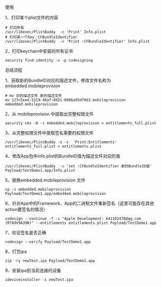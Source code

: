 使用

1、打印某个plist文件的内容

```shell
# 打印所有
/usr/libexec/PlistBuddy  -c 'Print' Info.plist
# 打印某一个key：CFBundleIdentifier
/usr/libexec/PlistBuddy  -c 'Print :CFBundleIdentifier' Info.plist
```

2、打印keychain中安装的所有证书

```shell
security find-identity -v -p codesigning
```



总结流程

1、获取新的BundleID对应的描述文件，修改文件名称为embedded.mobileprovision

```shell
# mv 旧的描述文件 新的描述文件
mv 127c5eed-5319-48af-8d21-0886a95d78d3.mobileprovision embedded.mobileprovision
```

2、从 mobileprovision 中提取出完整权限文件

```shell
security cms -D -i embedded.mobileprovision > entitlements_full.plist
```

3、从完整权限文件中提取签名需要的权限文件

```shell
/usr/libexec/PlistBuddy -x -c  'Print:Entitlements' entitlements_full.plist > entitlements.plist
```

4、修改App包中info.plist的BundleID值为描述文件对应的值

```shell
/usr/libexec/PlistBuddy  -c 'set :CFBundleIdentifier 新的BundleID值' Payload/TestDemo1.app/Info.plist
```

5、替换embedded.mobileprovision 文件

```shell
cp -i embedded.mobileprovision Payload/TestDemo1.app/embedded.mobileprovision
```

6、针对App中的Framework、App的二进制文件重新签名（这里可能存在其他action要签名的情况）

```shell
codesign --continue -f -s "Apple Development: 641102478@qq.com (R7A9V9A39N)" --entitlements entitlements.plist Payload/TestDemo1.app
```

7、验证签名是否正确

```shell
codesign --verify Payload/TestDemo1.app
```

8、打包ipa

```shell
zip -ry newTest.ipa Payload/TestDemo1.app
```

9、安装ipa到当前连接的设备

```shell
ideviceinstaller -i newTest.ipa
```

